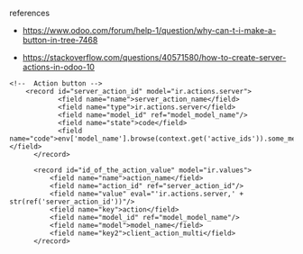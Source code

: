references

- https://www.odoo.com/forum/help-1/question/why-can-t-i-make-a-button-in-tree-7468

- https://stackoverflow.com/questions/40571580/how-to-create-server-actions-in-odoo-10

```
<!--  Action button -->
    <record id="server_action_id" model="ir.actions.server">
            <field name="name">server_action_name</field>
            <field name="type">ir.actions.server</field>
            <field name="model_id" ref="model_model_name"/>
            <field name="state">code</field>
            <field name="code">env['model_name'].browse(context.get('active_ids')).some_method()</field>
      </record>

      <record id="id_of_the_action_value" model="ir.values">
          <field name="name">action_name</field>
          <field name="action_id" ref="server_action_id"/>
          <field name="value" eval="'ir.actions.server,' + str(ref('server_action_id'))"/>
          <field name="key">action</field>
          <field name="model_id" ref="model_model_name"/>
          <field name="model">model_name</field>
          <field name="key2">client_action_multi</field>
      </record>
```
